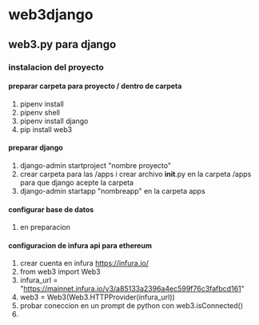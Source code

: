 # web3django
## web3.py para django 
### instalacion del proyecto 

#### preparar carpeta para proyecto / dentro de carpeta 
1. pipenv install
2. pipenv shell 
3. pipenv install django 
4. pip install web3 

#### preparar django 
1. django-admin startproject "nombre proyecto"
2. crear carpeta para las /apps i crear archivo __init__.py en la carpeta /apps para que django acepte la carpeta
3. django-admin startapp "nombreapp" en la carpeta apps

#### configurar base de datos 
1. en preparacion 



#### configuracion de infura api para ethereum
1. crear cuenta en infura https://infura.io/
2. from web3 import Web3 
3. infura_url = "https://mainnet.infura.io/v3/a85133a2396a4ec599f76c3fafbcd161"
4. web3 = Web3(Web3.HTTPProvider(infura_url))
5. probar coneccion en un prompt de python con web3.isConnected()
6. 